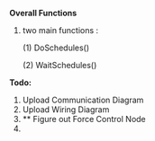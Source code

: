 **Overall Functions**

1. two main functions : 
   
    (1) DoSchedules() 

    (2) WaitSchedules()


**Todo:** 
1. Upload Communication Diagram
2. Upload Wiring Diagram
3. ** Figure out Force Control Node
4. 